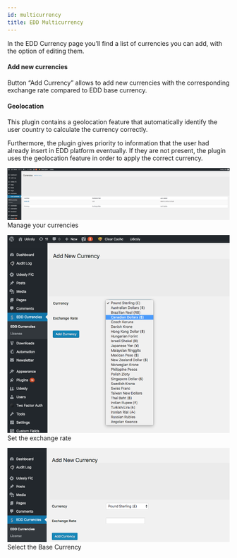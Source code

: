 ```yaml
---
id: multicurrency
title: EDD Multicurrency
---
```


In the EDD Currency page you’ll find a list of currencies you can add, with the option of editing them.

#### Add new currencies
Button “Add Currency” allows to add new currencies with the corresponding exchange rate compared to EDD base currency.

#### Geolocation
This plugin contains a geolocation feature  that automatically identify the user country to calculate the currency correctly.

Furthermore, the plugin gives priority to information that the user had already insert in EDD platform eventually. If they are not present, the plugin uses the geolocation feature in order to apply the correct currency.

![](assets/edd-multi-1.png)
Manage your currencies

![](assets/edd-multi-2.png)
Set the exchange rate

![](assets/edd-multi-3.png)
Select the Base Currency

